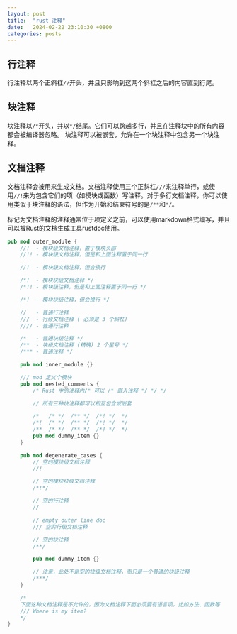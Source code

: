 ```yaml
---
layout: post
title:  "rust 注释"
date:   2024-02-22 23:10:30 +0800
categories: posts
---
```


## 行注释

行注释以两个正斜杠`//`开头，并且只影响到这两个斜杠之后的内容直到行尾。

## 块注释

块注释以`/*`开头，并以`*/`结尾。它们可以跨越多行，并且在注释块中的所有内容都会被编译器忽略。
块注释可以被嵌套，允许在一个块注释中包含另一个块注释。

## 文档注释

文档注释会被用来生成文档。文档注释使用三个正斜杠`///`来注释单行，或使用`//!`来为包含它们的项（如模块或函数）写注释。对于多行文档注释，你可以使用类似于块注释的语法，但作为开始和结束符号的是`/**`和`*/`。

标记为文档注释的注释通常位于项定义之前，可以使用markdown格式编写，并且可以被Rust的文档生成工具rustdoc使用。

```rust
pub mod outer_module {
    //!  - 模块级文档注释，置于模块头部
    //!! - 模块级文档注释，但是和上面注释置于同一行

    //!  - 模块级文档注释，但会换行

    /*!  - 模块块级文档注释 */
    /*!! - 模块级注释，但是和上面注释置于同一行 */

    /*!  - 模块块级注释，但会换行 */

    //   - 普通行注释
    ///  - 行级文档注释 ( 必须是 3 个斜杠)
    //// - 普通行注释

    /*   - 普通块级注释 */
    /**  - 块级文档注释 (精确) 2 个星号 */
    /*** - 普通注释 */

    pub mod inner_module {}

    /// mod 定义个模块
    pub mod nested_comments {
        /* Rust 中的注释内/* 可以 /* 嵌入注释 */ */ */

        // 所有三种块注释都可以相互包含或嵌套

        /*   /* */  /** */  /*! */  */
        /*!  /* */  /** */  /*! */  */
        /**  /* */  /** */  /*! */  */
        pub mod dummy_item {}
    }

    pub mod degenerate_cases {
        // 空的模块级文档注释
        //!

        // 空的模块块级文档注释
        /*!*/

        // 空的行注释
        //

        // empty outer line doc
        /// 空的行级文档注释

        // 空的块注释
        /**/

        pub mod dummy_item {}

        // 注意，此处不是空的块级文档注释，而只是一个普通的块级注释
        /***/
    }

    /*
    下面这种文档注释是不允许的，因为文档注释下面必须要有语言项，比如方法、函数等
    /// Where is my item?
    */
}
```
